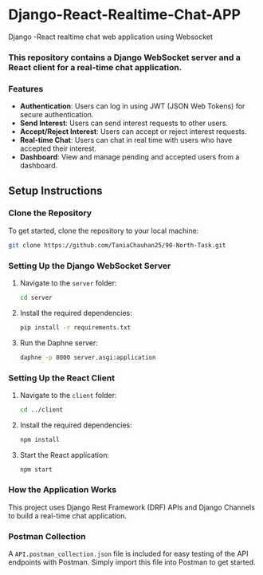 
# Django-React-Realtime-Chat-APP 
 Django -React realtime chat web application using Websocket

### This repository contains a Django WebSocket server and a React client for a real-time chat application.

###  Features

- **Authentication**: Users can log in using JWT (JSON Web Tokens) for secure authentication.
- **Send Interest**: Users can send interest requests to other users.
- **Accept/Reject Interest**: Users can accept or reject interest requests.
- **Real-time Chat**: Users can chat in real time with users who have accepted their interest.
- **Dashboard**: View and manage pending and accepted users from a dashboard.


## Setup Instructions

### Clone the Repository

To get started, clone the repository to your local machine:

```sh
git clone https://github.com/TaniaChauhan25/90-North-Task.git

```

### Setting Up the Django WebSocket Server

1. Navigate to the `server` folder:
    ```sh
    cd server
    ```

2. Install the required dependencies:
    ```sh
    pip install -r requirements.txt
    ```

3. Run the Daphne server:
    ```sh
    daphne -p 8000 server.asgi:application
    ```

### Setting Up the React Client

1. Navigate to the `client` folder:
    ```sh
    cd ../client
    ```

2. Install the required dependencies:
    ```sh
    npm install
    ```

3. Start the React application:
    ```sh
    npm start
    ```

### How the Application Works

This project uses Django Rest Framework (DRF) APIs and Django Channels to build a real-time chat application. 

### Postman Collection

A `API.postman_collection.json` file is included for easy testing of the API endpoints with Postman. Simply import this file into Postman to get started.

